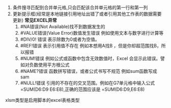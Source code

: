 1. 条件搜寻匹配到合并单元格,只会匹配该合并单元格的第一行和第一列
2. 更新提示框(经常是本地链接引用地址出错了或者引用其他工作表的数据需要更新)
**常见EXCEL异常**
	1. \#NA错误(Not Available)找不到数据发生的
	2. \#VALUE错误(Value Error)数值发生错误   例如使用文本与数字进行计算等
	3. \#DIV/0! 错误 表示除数为0或者为空值。
	4. \#REF!错误  表示引用值不存在     例如本想用A找B ，但是你却超范围找B，所以报错
	5. \#NUM!错误   例如公式或函数中包含无效数值时，Excel 会显示此错误。譬如对负数使用平方根公式
	6. \#NAME?错误  函数拼写错误，或者公式书写不规范     例如sum函数写成sam
	7. \#NULL!错误  引用的不存在的交叉范围。例如在G7单元格中输入公式=SUM(D6:D9 E6:E8),正确的范围应该是 =SUM(D6:D9,E6:E8)



xlsm类型是启用脚本的excel表格类型